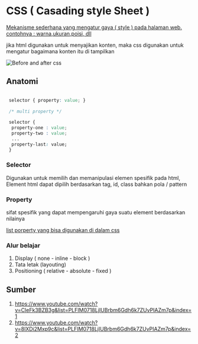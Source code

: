 # CSS ( Casading style Sheet )


[Mekanisme sederhana yang mengatur gaya ( style ) pada halaman web. contohnya : warna,ukuran,poisi, dll](http://www.w3.org/style.css)

jika html digunakan untuk menyajikan konten, maka css digunakan untuk mengatur bagaimana konten itu di tampilkan

![Before and after css](https://assets.browserlondon.com/app/uploads/2017/03/no-css-example.jpg "Before and after css")


## Anatomi

```css

 selector { property: value; }
 
 /* multi property */
 
 selector { 
  property-one : value;
  property-two : value;
  ...
  property-last: value;
 }
```

### Selector

Digunakan untuk memilih dan memanipulasi elemen spesifik pada html, Element html dapat dipilih berdasarkan tag, id, class bahkan pola / pattern


### Property

sifat spesifik yang dapat mempengaruhi gaya suatu element berdasarkan nilainya

[list porperty yang bisa digunakan di dalam css](https://www.w3schools.com/cssref/default.asp)


### Alur belajar

1. Display ( none - inline - block ) 
2. Tata letak (layouting)
3. Positioning ( relative - absolute - fixed )

## Sumber

1. https://www.youtube.com/watch?v=CleFk3BZB3g&list=PLFIM0718LjIUBrbm6Gdh6k7ZUvPIAZm7p&index=1
2. https://www.youtube.com/watch?v=8lXDi2Mxp9c&list=PLFIM0718LjIUBrbm6Gdh6k7ZUvPIAZm7p&index=2
